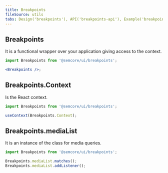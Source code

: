 ```yaml
---
title: Breakpoints
fileSource: utils
tabs: Design('breakpoints'), API('breakpoints-api'), Example('breakpoints-code')
---
```


## Breakpoints

It is a functional wrapper over your application giving access to the context.

```jsx
import Breakpoints from '@semcore/ui/breakpoints';

<Breakpoints />;
```

## Breakpoints.Context

Is the React context.

```jsx
import Breakpoints from '@semcore/ui/breakpoints';

useContext(Breakpoints.Context);
```

## Breakpoints.mediaList

It is an instance of the class for media queries.

```jsx
import Breakpoints from '@semcore/ui/breakpoints';

Breakpoints.mediaList.matches();
Breakpoints.mediaList.addListener();
```
